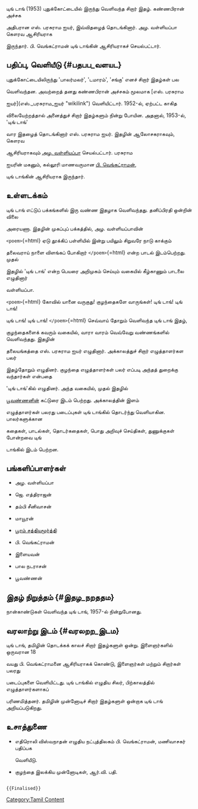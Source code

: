 டிங் டாங் (1953) புதுக்கோட்டையில் இருந்து வெளிவந்த சிறார் இதழ். கண்ணபிரான் அச்சக
அதிபரான எஸ். பரசுராம ஐயர், இவ்விதழைத் தொடங்கினார். அழ. வள்ளியப்பா கௌரவ ஆசிரியராக
இருந்தார். பி. வெங்கட்ராமன் டிங் டாங்கின் ஆசிரியராகச் செயல்பட்டார்.

## பதிப்பு, வெளியீடு {#பதபப_வளயட}

புதுக்கோட்டையிலிருந்து 'பாலர்மலர்', 'டமாரம்', 'சங்கு' எனச் சிறார் இதழ்கள் பல
வெளிவந்தன. அவற்றைத் தனது கண்ணபிரான் அச்சகம் மூலமாக [எஸ். பரசுராம
ஐயர்](எஸ்._பரசுராம_ஐயர் "wikilink") வெளியிட்டார். 1952-ல், ஏற்பட்ட காகித
விலையேற்றத்தால் அனைத்துச் சிறார் இதழ்களும் நின்று போயின. அதனால், 1953-ல், 'டிங் டாங்'
வார இதழைத் தொடங்கினார் எஸ். பரசுராம ஐயர். இதழின் ஆலோசகராகவும், கௌரவ
ஆசிரியராகவும் [அழ. வள்ளியப்பா](அழ.வள்ளியப்பா "wikilink") செயல்பட்டார். பரசுராம
ஐயரின் மகனும், கல்லூரி மாணவருமான [பி. வெங்கட்ராமன்](பி._வெங்கட்ராமன் "wikilink"),
டிங் டாங்கின் ஆசிரியராக இருந்தார்.

## உள்ளடக்கம்

டிங் டாங் எட்டுப் பக்கங்களில் இரு வண்ண இதழாக வெளிவந்தது. தனிப்பிரதி ஒன்றின் விலை
அரையணா. இதழின் முகப்புப் பக்கத்தில், அழ. வள்ளியப்பாவின்

`<poem>`{=html} ஏடு தூக்கிப் பள்ளியில் இன்று பயிலும் சிறுவரே நாடு காக்கும்
தலைவராய் நாளை விளங்கப் போகிறார் `</poem>`{=html} என்ற பாடல் இடம்பெற்றது. முதல்
இதழில் 'டிங் டாங்' என்ற பெயரை அறிமுகம் செய்யும் வகையில் கீழ்காணும் பாடலை எழுதினார்
வள்ளியப்பா.

`<poem>`{=html} கோவில் யானை வருகுது! குழந்தைகளே வாருங்கள்! டிங் டாங்! டிங் டாங்!
டிங் டாங்! டிங் டாங்! `</poem>`{=html} செவ்வாய் தோறும் வெளிவந்த டிங் டாங் இதழ்,
குழந்தைகளைக் கவரும் வகையில், வாரா வாரம் வெவ்வேறு வண்ணங்களில் வெளிவந்தது. இதழின்
தலையங்கத்தை எஸ். பரசுராம ஐயர் எழுதினார். அக்காலத்துச் சிறார் எழுத்தாளர்கள பலர்
இதழ்தோறும் எழுதினர். குழந்தை எழுத்தாளர்கள் பலர் எப்படி அந்தத் துறைக்கு வந்தார்கள் என்பதை
'டிங் டாங்'கில் எழுதினர். அந்த வகையில், முதல் இதழில்
[பூவண்ணனின்](பூவண்ணன் "wikilink") கட்டுரை இடம் பெற்றது. அக்காலத்தின் இளம்
எழுத்தாளர்கள் பலரது படைப்புகள் டிங் டாங்கில் தொடர்ந்து வெளியாகின. பாலர்களுக்கான
கதைகள், பாடல்கள், தொடர்கதைகள், பொது அறிவுச் செய்திகள், துணுக்குகள் போன்றவை டிங்
டாங்கில் இடம் பெற்றன.

## பங்களிப்பாளர்கள்

-   அழ. வள்ளியப்பா
-   ஜெ. எத்திராஜன்
-   தம்பி சீனிவாசன்
-   மாயூரன்
-   [பூரம் சத்தியமூர்த்தி](பூரம்_சத்தியமூர்த்தி "wikilink")
-   பி. வெங்கட்ராமன்
-   இளையவன்
-   பால நடராசன்
-   பூவண்ணன்

## இதழ் நிறுத்தம் {#இதழ_நறததம}

நான்காண்டுகள் வெளிவந்த டிங் டாங், 1957-ல் நின்றுபோனது.

## வரலாற்று இடம் {#வரலறற_இடம}

டிங் டாங், தமிழின் தொடக்கக் காலச் சிறார் இதழ்களுள் ஒன்று. இளைஞர்களில் ஒருவரான 18
வயது பி. வெங்கட்ராமனை ஆசிரியராகக் கொண்டு, இளைஞர்கள் மற்றும் சிறார்கள் பலரது
படைப்புகளை வெளியிட்டது. டிங் டாங்கில் எழுதிய சிலர், பிற்காலத்தில் எழுத்தாளர்களாகப்
பரிணமித்தனர். தமிழின் முன்னோடிச் சிறார் இதழ்களுள் ஒன்றாக டிங் டாங் அறியப்படுகிறது.

## உசாத்துணை

-   எதிரொலி விஸ்வநாதன் எழுதிய நட்புத்திலகம் பி. வெங்கட்ராமன், மணிவாசகர் பதிப்பக
    வெளியீடு.
-   குழந்தை இலக்கிய முன்னோடிகள், ஆர்.வி. பதி.

```{=mediawiki}
{{Finalised}}
```
[Category:Tamil Content](Category:Tamil_Content "wikilink")
